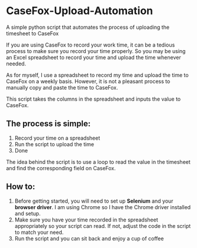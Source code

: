 # CaseFox-Upload-Automation
A simple python script that automates the process of uploading the timesheet to CaseFox

If you are using CaseFox to record your work time, it can be a tedious process to make sure you record your time properly. So you may be using an Excel spreadsheet to record your time and upload the time whenever needed.

As for myself, I use a spreadsheet to record my time and upload the time to CaseFox on a weekly basis.
However, it is not a pleasant process to manually copy and paste the time to CaseFox.

This script takes the columns in the spreadsheet and inputs the value to CaseFox.

## The process is simple:
1. Record your time on a spreadsheet
2. Run the script to upload the time
3. Done

The idea behind the script is to use a loop to read the value in the timesheet and find the corresponding field on CaseFox.

## How to:
1. Before getting started, you will need to set up **Selenium** and your **browser driver**.
I am using Chrome so I have the Chrome driver installed and setup.
2. Make sure you have your time recorded in the spreadsheet appropriately so your script can read. If not, adjust the code in the script to match your need.
3. Run the script and you can sit back and enjoy a cup of coffee

